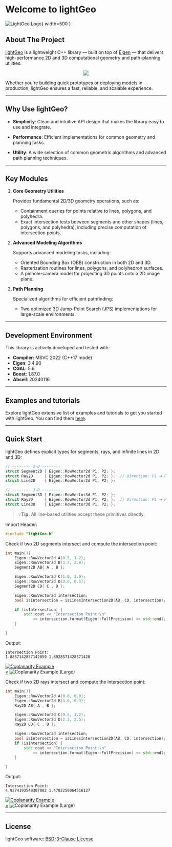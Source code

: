 # **Welcome to lightGeo**

![LightGeo Logo](icon/favicon1.png){ width=500 }



## **About The Project**
[lightGeo](https://github.com/ZhikangLai/lightGeo/tree/main) is a lightweight C++ library — built on top of [Eigen](https://eigen.tuxfamily.org/index.php?title=Main_Page) — that delivers high-performance 2D and 3D computational geometry and path-planning utilities.

<p align="center">
  <img src="./icon/homepage.png" style="max-width: 100%; height: auto;">
</p>

Whether you're building quick prototypes or deploying models in production, lightGeo ensures a fast, reliable, and scalable experience.

---


## **Why Use lightGeo?**

- **Simplicity**: Clean and intuitive API design that makes the library easy to use and integrate.

- **Performance**: Efficient implementations for common geometry and planning tasks.

- **Utility**: A wide selection of common geometric algorithms and advanced path planning techniques.

---

## **Key Modules**



1. **Core Geometry Utilities**

    Provides fundamental 2D/3D geometry operations, such as:

    - Containment queries for points relative to lines, polygons, and polyhedra.
    - Exact intersection tests between segments and other shapes (lines, polygons, and polyhedra), including precise computation of intersection points.

2. **Advanced Modeling Algorithms**

    Supports advanced modeling tasks, including:

    - Oriented Bounding Box (OBB) construction in both 2D and 3D.
    - Rasterization routines for lines, polygons, and polyhedron surfaces.
    - A pinhole-camera model for projecting 3D points onto a 2D image plane.

3. **Path Planning**

    Specialized algorithms for efficient pathfinding:

    - Two optimized 3D Jump-Point Search (JPS) implementations for large-scale environments.

---

## **Development Environment**

This library is actively developed and tested with:

- **Compiler**: MSVC 2022 (C++17 mode)
- **Eigen**: 3.4.90
- **CGAL**: 5.6
- **Boost**: 1.87.0
- **Abseil**: 20240116

---

## **Examples and tutorials**
Explore lightGeo extensive list of examples and tutorials to get you started with lightGeo. You can find them [here](examples.md).

---

## **Quick Start** 
lightGeo defines explicit types for segments, rays, and infinite lines in 2D and 3D:

```cpp
// -------- 2-D --------
struct Segment2D { Eigen::RowVector2d P1, P2; };
struct Ray2D     { Eigen::RowVector2d P1, P2; };  // Direction: P1 ➜ P2
struct Line2D    { Eigen::RowVector2d P1, P2; };

// -------- 3-D --------
struct Segment3D { Eigen::RowVector3d P1, P2; };
struct Ray3D     { Eigen::RowVector3d P1, P2; };  // Direction: P1 ➜ P2
struct Line3D    { Eigen::RowVector3d P1, P2; };
```

> 💡**Tip:** All line-based utilities accept these primitives directly.

Import Header:
```cpp
#include "lightGeo.h"
```

Check if two 2D segments intersect and compute the intersection point:
```cpp
int main(){
    Eigen::RowVector2d A(0.5, 1.2);
    Eigen::RowVector2d B(3.7, 2.8);
    Segment2D AB{ A , B };

    Eigen::RowVector2d C(1.0, 3.0);
    Eigen::RowVector2d D(3.0, 0.5);
    Segment2D CD{ C , D };

    Eigen::RowVector2d intersection;
    bool isIntersection = isLinesIntersection2D(AB, CD, intersection);

    if (isIntersection) {
        std::cout << "Intersection Point:\n"
            << intersection.format(Eigen::FullPrecision) << std::endl;
    }

}
```

Output:
```text 
Intersection Point:
1.8857142857142859 1.8928571428571428
```


<a id="close-lightbox" style="display: none;"></a>
<div class="single-img-container">
    <a href="#lightbox-single-1" class="lightbox-trigger">
        <img src="icon/seg2d.png" 
             alt="Coplanarity Example"> 
    </a>
</div>

<div id="lightbox-single-1" class="lightbox">
    <a href="#close-lightbox" class="lightbox-close">&times;</a>
    <img src="./icon/seg2d.png" alt="Coplanarity Example (Large)">
</div>




Check if two 2D rays intersect and compute the intersection point:
```cpp
int main(){
    Eigen::RowVector2d A(0.0, 0.0);
    Eigen::RowVector2d B(3.0, 0.9);
    Ray2D AB{ A , B };

    Eigen::RowVector2d C(0.5, 3.2);
    Eigen::RowVector2d D(2.3, 2.5);
    Ray2D CD{ C , D };

    Eigen::RowVector2d intersection;
    bool isIntersection = isLinesIntersection2D(AB, CD, intersection);
    if (isIntersection) {
        std::cout << "Intersection Point:\n"
            << intersection.format(Eigen::FullPrecision) << std::endl;
    }

}
```

Output:
```text 
Intersection Point:
4.9274193548387082 1.4782258064516127
```

<div class="single-img-container">
    <a href="#lightbox-single-2" class="lightbox-trigger">
        <img src="./icon/ray2d.png" 
             alt="Coplanarity Example"> 
    </a>
</div>

<div id="lightbox-single-2" class="lightbox">
    <a href="#close-lightbox" class="lightbox-close">&times;</a>
    <img src="./icon/ray2d.png" alt="Coplanarity Example (Large)">
</div>


---

## **License**
lightGeo software: [BSD-3-Clause License](https://github.com/ZhikangLai/lightGeo/blob/main/LICENSE.txt)
